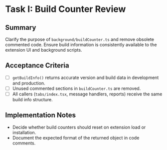 <!-- Codex task derived from tasks/review/task_I_buildCounter_usage.md -->
# Task I: Build Counter Review

## Summary
Clarify the purpose of `background/buildCounter.ts` and remove obsolete commented code. Ensure build information is consistently available to the extension UI and background scripts.

## Acceptance Criteria
- [ ] `getBuildInfo()` returns accurate version and build data in development and production.
- [ ] Unused commented sections in `buildCounter.ts` are removed.
- [ ] All callers (`tabs/index.tsx`, message handlers, reports) receive the same build info structure.

## Implementation Notes
- Decide whether build counters should reset on extension load or installation.
- Document the expected format of the returned object in code comments.
